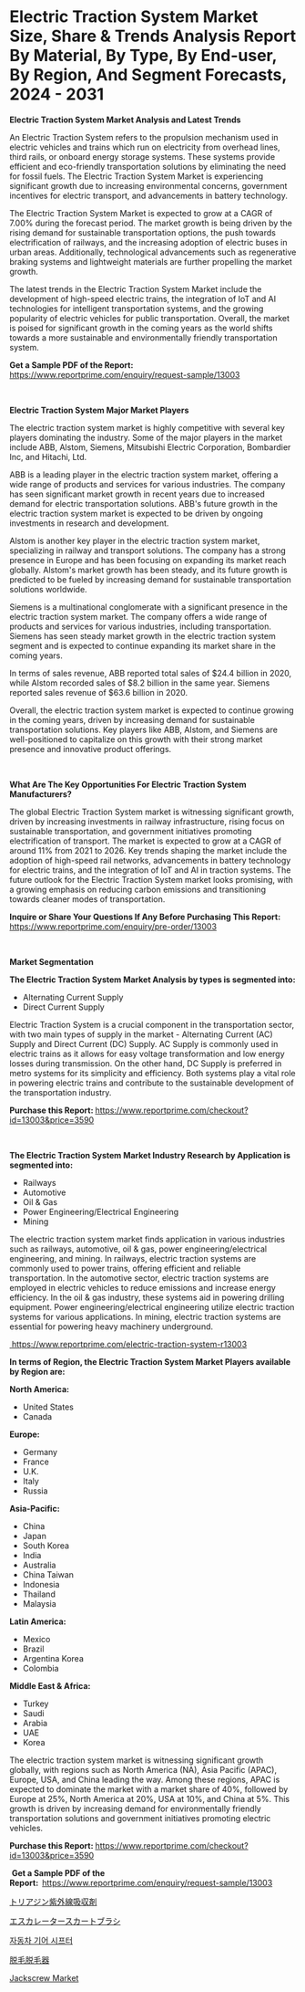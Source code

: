 <p><h1>Electric Traction System Market Size, Share & Trends Analysis Report By Material, By Type, By End-user, By Region, And Segment Forecasts, 2024 - 2031</h1></p><p><strong>Electric Traction System Market Analysis and Latest Trends</strong></p>
<p><p>An Electric Traction System refers to the propulsion mechanism used in electric vehicles and trains which run on electricity from overhead lines, third rails, or onboard energy storage systems. These systems provide efficient and eco-friendly transportation solutions by eliminating the need for fossil fuels. The Electric Traction System Market is experiencing significant growth due to increasing environmental concerns, government incentives for electric transport, and advancements in battery technology.</p><p>The Electric Traction System Market is expected to grow at a CAGR of 7.00% during the forecast period. The market growth is being driven by the rising demand for sustainable transportation options, the push towards electrification of railways, and the increasing adoption of electric buses in urban areas. Additionally, technological advancements such as regenerative braking systems and lightweight materials are further propelling the market growth.</p><p>The latest trends in the Electric Traction System Market include the development of high-speed electric trains, the integration of IoT and AI technologies for intelligent transportation systems, and the growing popularity of electric vehicles for public transportation. Overall, the market is poised for significant growth in the coming years as the world shifts towards a more sustainable and environmentally friendly transportation system.</p></p>
<p><strong>Get a Sample PDF of the Report:&nbsp;</strong> <a href="https://www.reportprime.com/enquiry/request-sample/13003">https://www.reportprime.com/enquiry/request-sample/13003</a></p>
<p>&nbsp;</p>
<p><strong>Electric Traction System Major Market Players</strong></p>
<p><p>The electric traction system market is highly competitive with several key players dominating the industry. Some of the major players in the market include ABB, Alstom, Siemens, Mitsubishi Electric Corporation, Bombardier Inc, and Hitachi, Ltd.</p><p>ABB is a leading player in the electric traction system market, offering a wide range of products and services for various industries. The company has seen significant market growth in recent years due to increased demand for electric transportation solutions. ABB's future growth in the electric traction system market is expected to be driven by ongoing investments in research and development.</p><p>Alstom is another key player in the electric traction system market, specializing in railway and transport solutions. The company has a strong presence in Europe and has been focusing on expanding its market reach globally. Alstom's market growth has been steady, and its future growth is predicted to be fueled by increasing demand for sustainable transportation solutions worldwide.</p><p>Siemens is a multinational conglomerate with a significant presence in the electric traction system market. The company offers a wide range of products and services for various industries, including transportation. Siemens has seen steady market growth in the electric traction system segment and is expected to continue expanding its market share in the coming years.</p><p>In terms of sales revenue, ABB reported total sales of $24.4 billion in 2020, while Alstom recorded sales of $8.2 billion in the same year. Siemens reported sales revenue of $63.6 billion in 2020.</p><p>Overall, the electric traction system market is expected to continue growing in the coming years, driven by increasing demand for sustainable transportation solutions. Key players like ABB, Alstom, and Siemens are well-positioned to capitalize on this growth with their strong market presence and innovative product offerings.</p></p>
<p>&nbsp;</p>
<p><strong>What Are The Key Opportunities For Electric Traction System Manufacturers?</strong></p>
<p><p>The global Electric Traction System market is witnessing significant growth, driven by increasing investments in railway infrastructure, rising focus on sustainable transportation, and government initiatives promoting electrification of transport. The market is expected to grow at a CAGR of around 11% from 2021 to 2026. Key trends shaping the market include the adoption of high-speed rail networks, advancements in battery technology for electric trains, and the integration of IoT and AI in traction systems. The future outlook for the Electric Traction System market looks promising, with a growing emphasis on reducing carbon emissions and transitioning towards cleaner modes of transportation.</p></p>
<p><strong>Inquire or Share Your Questions If Any Before Purchasing This Report:</strong> <a href="https://www.reportprime.com/enquiry/pre-order/13003">https://www.reportprime.com/enquiry/pre-order/13003</a></p>
<p>&nbsp;</p>
<p><strong>Market Segmentation</strong></p>
<p><strong>The Electric Traction System Market Analysis by types is segmented into:</strong></p>
<p><ul><li>Alternating Current Supply</li><li>Direct Current Supply</li></ul></p>
<p><p>Electric Traction System is a crucial component in the transportation sector, with two main types of supply in the market - Alternating Current (AC) Supply and Direct Current (DC) Supply. AC Supply is commonly used in electric trains as it allows for easy voltage transformation and low energy losses during transmission. On the other hand, DC Supply is preferred in metro systems for its simplicity and efficiency. Both systems play a vital role in powering electric trains and contribute to the sustainable development of the transportation industry.</p></p>
<p><strong>Purchase this Report:&nbsp;</strong><a href="https://www.reportprime.com/checkout?id=13003&price=3590">https://www.reportprime.com/checkout?id=13003&price=3590</a></p>
<p>&nbsp;</p>
<p><strong>The Electric Traction System Market Industry Research by Application is segmented into:</strong></p>
<p><ul><li>Railways</li><li>Automotive</li><li>Oil & Gas</li><li>Power Engineering/Electrical Engineering</li><li>Mining</li></ul></p>
<p><p>The electric traction system market finds application in various industries such as railways, automotive, oil & gas, power engineering/electrical engineering, and mining. In railways, electric traction systems are commonly used to power trains, offering efficient and reliable transportation. In the automotive sector, electric traction systems are employed in electric vehicles to reduce emissions and increase energy efficiency. In the oil & gas industry, these systems aid in powering drilling equipment. Power engineering/electrical engineering utilize electric traction systems for various applications. In mining, electric traction systems are essential for powering heavy machinery underground.</p></p>
<p><a href="https://www.reportprime.com/electric-traction-system-r13003">&nbsp;https://www.reportprime.com/electric-traction-system-r13003</a></p>
<p><strong>In terms of Region, the Electric Traction System Market Players available by Region are:</strong></p>
<p>
    <p> <strong> North America: </strong>
        <ul>
            <li>United States</li>
            <li>Canada</li>
        </ul>
        </p> 
    <p> <strong> Europe: </strong>
        <ul>
            <li>Germany</li>
            <li>France</li>
            <li>U.K.</li>
            <li>Italy</li>
            <li>Russia</li>
        </ul>
        </p> 
    <p> <strong> Asia-Pacific: </strong>
        <ul>
            <li>China</li>
            <li>Japan</li>
            <li>South Korea</li>
            <li>India</li>
            <li>Australia</li>
            <li>China Taiwan</li>
            <li>Indonesia</li>
            <li>Thailand</li>
            <li>Malaysia</li>
        </ul>
        </p> 
    <p> <strong> Latin America: </strong>
        <ul>
            <li>Mexico</li>
            <li>Brazil</li>
            <li>Argentina Korea</li>
            <li>Colombia</li>
        </ul>
        </p> 
    <p> <strong> Middle East & Africa: </strong>
        <ul>
            <li>Turkey</li>
            <li>Saudi</li>
            <li>Arabia</li>
            <li>UAE</li>
            <li>Korea</li>
        </ul>
    </p>
    </p>
<p><p>The electric traction system market is witnessing significant growth globally, with regions such as North America (NA), Asia Pacific (APAC), Europe, USA, and China leading the way. Among these regions, APAC is expected to dominate the market with a market share of 40%, followed by Europe at 25%, North America at 20%, USA at 10%, and China at 5%. This growth is driven by increasing demand for environmentally friendly transportation solutions and government initiatives promoting electric vehicles.</p></p>
<p><strong>Purchase this Report: </strong><a href="https://www.reportprime.com/checkout?id=13003&price=3590">https://www.reportprime.com/checkout?id=13003&price=3590</a></p>
<p>&nbsp;<strong>Get a Sample PDF of the Report:&nbsp;&nbsp;</strong><a href="https://www.reportprime.com/enquiry/request-sample/13003">https://www.reportprime.com/enquiry/request-sample/13003</a></p>
<p><strong></strong></p>
<p><p><a href="https://medium.com/@karinaokon69/%E3%83%88%E3%83%AA%E3%82%A2%E3%82%B8%E3%83%B3uv%E5%90%B8%E5%8F%8E%E5%89%A4%E5%B8%82%E5%A0%B4-2031%E5%B9%B4%E3%81%BE%E3%81%A7%E3%81%AE%E3%83%88%E3%83%AC%E3%83%B3%E3%83%89-%E4%BA%88%E6%B8%AC-%E7%AB%B6%E4%BA%89%E5%88%86%E6%9E%90-12cea6ac68bc">トリアジン紫外線吸収剤</a></p><p><a href="https://medium.com/@sebastianhodges1/%E3%82%A8%E3%82%B9%E3%82%AB%E3%83%AC%E3%83%BC%E3%82%BF%E3%83%BC%E3%82%B9%E3%82%AB%E3%83%BC%E3%83%88%E3%83%96%E3%83%A9%E3%82%B7%E5%B8%82%E5%A0%B4%E5%B1%95%E6%9C%9B-%E6%A5%AD%E7%95%8C%E6%A6%82%E8%A6%81%E3%81%A8%E4%BA%88%E6%B8%AC-2024%E5%B9%B4%E3%81%8B%E3%82%892031%E5%B9%B4-b47ca2d35984">エスカレータースカートブラシ</a></p><p><a href="https://medium.com/@thadnader1941/%EC%9E%90%EB%8F%99%EC%B0%A8-%EA%B8%B0%EC%96%B4-%EC%85%94%ED%8B%80%EB%9F%AC-%EC%8B%9C%EC%9E%A5-2031%EB%85%84%EA%B9%8C%EC%A7%80%EC%9D%98-%EB%8F%99%ED%96%A5-%EC%98%88%EC%B8%A1-%EB%B0%8F-%EA%B2%BD%EC%9F%81-%EB%B6%84%EC%84%9D-455ba5a7776c">자동차 기어 시프터</a></p><p><a href="https://github.com/GregorioOKeefe2023/Market-Research-Report-List-1/blob/main/100509876181.md">脱毛脱毛器</a></p><p><a href="https://github.com/gracielawharr/Market-Research-Report-List-1/blob/main/jackscrew-market.md">Jackscrew Market</a></p></p>